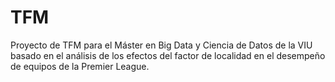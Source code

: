 # TFM
Proyecto de TFM para el Máster en Big Data y Ciencia de Datos de la VIU basado en el análisis de los efectos del factor de localidad en el desempeño de equipos de la Premier League.
